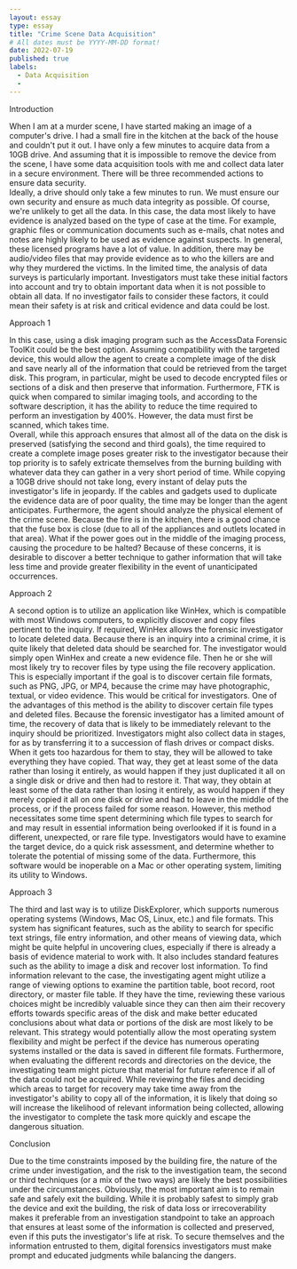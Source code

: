 ```yaml
---
layout: essay
type: essay
title: "Crime Scene Data Acquisition"
# All dates must be YYYY-MM-DD format!
date: 2022-07-19
published: true
labels:
  - Data Acquisition
  - 
---
```



Introduction 

When I am at a murder scene,  I have started making an image of a computer's drive. I had a small fire in the kitchen at the back of the house and couldn't put it out. I have only a few minutes to acquire data from a 10GB drive. And assuming that it is impossible to remove the device from the scene, I have some data acquisition tools with me and collect data later in a secure environment. There will be three recommended actions to ensure data security.  
Ideally, a drive should only take a few minutes to run. We must ensure our own security and ensure as much data integrity as possible. Of course, we're unlikely to get all the data. In this case, the data most likely to have evidence is analyzed based on the type of case at the time. For example, graphic files or communication documents such as e-mails, chat notes and notes are highly likely to be used as evidence against suspects. In general, these licensed programs have a lot of value. In addition, there may be audio/video files that may provide evidence as to who the killers are and why they murdered the victims. In the limited time, the analysis of data surveys is particularly important. Investigators must take these initial factors into account and try to obtain important data when it is not possible to obtain all data. If no investigator fails to consider these factors, it could mean their safety is at risk and critical evidence and data could be lost. 

Approach 1

In this case, using a disk imaging program such as the AccessData Forensic ToolKit could be the best option. Assuming compatibility with the targeted device, this would allow the agent to create a complete image of the disk and save nearly all of the information that could be retrieved from the target disk. This program, in particular, might be used to decode encrypted files or sections of a disk and then preserve that information. Furthermore, FTK is quick when compared to similar imaging tools, and according to the software description, it has the ability to reduce the time required to perform an investigation by 400%. However, the data must first be scanned, which takes time.  
Overall, while this approach ensures that almost all of the data on the disk is preserved (satisfying the second and third goals), the time required to create a complete image poses greater risk to the investigator because their top priority is to safely extricate themselves from the burning building with whatever data they can gather in a very short period of time. While copying a 10GB drive should not take long, every instant of delay puts the investigator's life in jeopardy. If the cables and gadgets used to duplicate the evidence data are of poor quality, the time may be longer than the agent anticipates. Furthermore, the agent should analyze the physical element of the crime scene. Because the fire is in the kitchen, there is a good chance that the fuse box is close (due to all of the appliances and outlets located in that area). What if the power goes out in the middle of the imaging process, causing the procedure to be halted? Because of these concerns, it is desirable to discover a better technique to gather information that will take less time and provide greater flexibility in the event of unanticipated occurrences. 

Approach 2

A second option is to utilize an application like WinHex, which is compatible with most Windows computers, to explicitly discover and copy files pertinent to the inquiry. If required, WinHex allows the forensic investigator to locate deleted data. Because there is an inquiry into a criminal crime, it is quite likely that deleted data should be searched for. The investigator would simply open WinHex and create a new evidence file. Then he or she will most likely try to recover files by type using the file recovery application. This is especially important if the goal is to discover certain file formats, such as PNG, JPG, or MP4, because the crime may have photographic, textual, or video evidence. This would be critical for investigators.
One of the advantages of this method is the ability to discover certain file types and deleted files. Because the forensic investigator has a limited amount of time, the recovery of data that is likely to be immediately relevant to the inquiry should be prioritized. Investigators might also collect data in stages, for as by transferring it to a succession of flash drives or compact disks. When it gets too hazardous for them to stay, they will be allowed to take everything they have copied. That way, they get at least some of the data rather than losing it entirely, as would happen if they just duplicated it all on a single disk or drive and then had to restore it. That way, they obtain at least some of the data rather than losing it entirely, as would happen if they merely copied it all on one disk or drive and had to leave in the middle of the process, or if the process failed for some reason. 
 However, this method necessitates some time spent determining which file types to search for and may result in essential information being overlooked if it is found in a different, unexpected, or rare file type. Investigators would have to examine the target device, do a quick risk assessment, and determine whether to tolerate the potential of missing some of the data. Furthermore, this software would be inoperable on a Mac or other operating system, limiting its utility to Windows.

Approach 3

The third and last way is to utilize DiskExplorer, which supports numerous operating systems (Windows, Mac OS, Linux, etc.) and file formats. This system has significant features, such as the ability to search for specific text strings, file entry information, and other means of viewing data, which might be quite helpful in uncovering clues, especially if there is already a basis of evidence material to work with. It also includes standard features such as the ability to image a disk and recover lost information. To find information relevant to the case, the investigating agent might utilize a range of viewing options to examine the partition table, boot record, root directory, or master file table. If they have the time, reviewing these various choices might be incredibly valuable since they can then aim their recovery efforts towards specific areas of the disk and make better educated conclusions about what data or portions of the disk are most likely to be relevant.
This strategy would potentially allow the most operating system flexibility and might be perfect if the device has numerous operating systems installed or the data is saved in different file formats. Furthermore, when evaluating the different records and directories on the device, the investigating team might picture that material for future reference if all of the data could not be acquired. While reviewing the files and deciding which areas to target for recovery may take time away from the investigator's ability to copy all of the information, it is likely that doing so will increase the likelihood of relevant information being collected, allowing the investigator to complete the task more quickly and escape the dangerous situation.

Conclusion 

Due to the time constraints imposed by the building fire, the nature of the crime under investigation, and the risk to the investigation team, the second or third techniques (or a mix of the two ways) are likely the best possibilities under the circumstances. Obviously, the most important aim is to remain safe and safely exit the building. While it is probably safest to simply grab the device and exit the building, the risk of data loss or irrecoverability makes it preferable from an investigation standpoint to take an approach that ensures at least some of the information is collected and preserved, even if this puts the investigator's life at risk. To secure themselves and the information entrusted to them, digital forensics investigators must make prompt and educated judgments while balancing the dangers.
